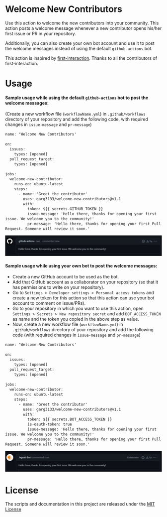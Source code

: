 # Welcome New Contributors
Use this action to welcome the new contributors into your community. This action posts a welcome message whenever a new contributor opens his/her first issue or PR in your repository.

Additionally, you can also create your own bot account and use it to post the welcome messages instead of using the default `github-actions` bot.

This action is inspired by [first-interaction](https://github.com/actions/first-interaction). Thanks to all the contributors of first-interaction.

# Usage

#### Sample usage while using the default `github-actions` bot to post the welcome messages:

(Create a new workflow file (`workflowName.yml`) in `.github/workflows` directory of your repository and add the following code, with required changes in `issue-message` and `pr-message`)

```
name: 'Welcome New Contributors'

on:
  issues:
    types: [opened]
  pull_request_target:
    types: [opened]

jobs:
  welcome-new-contributor:
    runs-on: ubuntu-latest
    steps:
      - name: 'Greet the contributor'
        uses: garg3133/welcome-new-contributors@v1.1
        with:
          token: ${{ secrets.GITHUB_TOKEN }}
          issue-message: 'Hello there, thanks for opening your first issue. We welcome you to the community!'
          pr-message: 'Hello there, thanks for opening your first Pull Request. Someone will review it soon.'
```

![github-actions-bot](assets/github-actions-bot.png)

#### Sample usage while using your own bot to post the welcome messages:
* Create a new GitHub account to be used as the bot.
* Add that GitHub account as a collaborator on your repository (so that it has permissions to write on your repository).
* Go to `Settings > Developer settings > Personal access tokens` and create a new token for this action so that this action can use your bot account to comment on issue/PRs).
* Go to your repository in which you want to use this action, open `Settings > Secrets > New repository secret` and add `BOT_ACCESS_TOKEN` as name and the token you copied in the above step as value.
* Now, create a new workflow file (`workflowName.yml`) in `.github/workflows` directory of your repository and add the following code (with required changes in `issue-message` and `pr-message`)
```
name: 'Welcome New Contributors'

on:
  issues:
    types: [opened]
  pull_request_target:
    types: [opened]

jobs:
  welcome-new-contributor:
    runs-on: ubuntu-latest
    steps:
      - name: 'Greet the contributor'
        uses: garg3133/welcome-new-contributors@v1.1
        with:
          token: ${{ secrets.BOT_ACCESS_TOKEN }}
          is-oauth-token: true
          issue-message: 'Hello there, thanks for opening your first issue. We welcome you to the community!'
          pr-message: 'Hello there, thanks for opening your first Pull Request. Someone will review it soon.'
```

![Jagrati-Bot](assets/Jagrati-Bot.png)

# License
The scripts and documentation in this project are released under the [MIT License](https://github.com/garg3133/welcome-new-contributors/blob/main/LICENSE)
